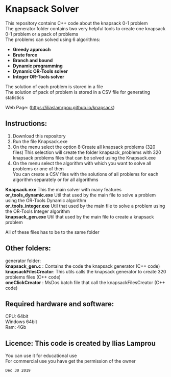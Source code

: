 
# Knapsack Solver
This repository contains C++ code about the knapsack 0-1 problem <br/>
The generator folder contains two very helpful tools to create one knapsack 0-1 problem or a pack of problems<br/>
The problems can solved using 6 algorithms: <br/>

- **Greedy approach**<br/>
- **Brute force**<br/>
- **Branch and bound**<br/>
- **Dynamic programming**<br/>
- **Dynamic OR-Tools solver**<br/>
- **Integer OR-Tools solver**<br/>

The solution of each problem is stored in a file<br/>
The solution of pack of problem is stored in a CSV file for generating statistics<br/>

Web Page: (https://iliaslamrpou.github.io/knapsack)
## Instructions:
1. Download this repository
2. Run the file Knapsack.exe
3. On the menu select the option 8:Create all knapsack problems (320 files)
   This selection will create the folder knapsack_problems with 320 knapsack problems files  that can be solved using the Knapsack.exe
4. On the menu select the algorithm with which you want to solve all problems or one of then   
   You can create a CSV files with the solutions of all problems for each algorithm separately or for all algorithms     

**Knapsack.exe**          This the main solver with many features<br/>
**or_tools_dynamic.exe**  Util that used by the main file to solve a problem using the OR-Tools Dynamic algorithm<br/>
**or_tools_integer.exe**  Util that used by the main file to solve a problem using the OR-Tools Integer algorithm<br/>
**knapsack_gen.exe**      Util that used by the main file to create a knapsack problem<br/>

All of these files has to be to the same folder<br/>

## Other folders:
generator folder: <br/>
    **knapsack_gen.c**      : Contains the code the knapsack generator (C++ code)<br/>
    **knapsackFilesCreator**: This utils calls the knapsack generator to create 320 problems files (C++ code)<br/>
    **oneClickCreator**     : MsDos batch file that call the knapsackFilesCreator (C++ code)<br/>

## Required hardware and software:
CPU: 64bit<br/>
Windows 64bit<br/>
Ram: 4Gb<br/>

## Licence: This code is created by Ilias Lamprou
You can use it for educational use<br/>
For commercial use you have get the permission of the owner<br/>

`Dec 30 2019`


